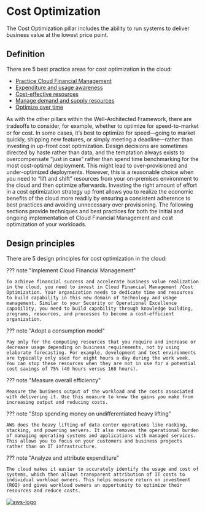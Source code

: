# Cost Optimization
The Cost Optimization pillar includes the ability to run systems to deliver business value at the lowest price point.

## **Definition**
There are 5 best practice areas for cost optimization in the cloud:

- [Practice Cloud Financial Management](best-practices/cloud-financial-mgmt.md)
- [Expenditure and usage awareness](best-practices/exp-and-usg-awareness.md)
- [Cost-effective resources](best-practices/cost-effective-resources.md)
- [Manage demand and supply resources](best-practices/mgn-sup-dem-resources.md)
- [Optimize over time](best-practices/optimize-over-time.md)

As with the other pillars within the Well-Architected Framework, there are tradeoﬀs to consider, for example, whether to optimize for speed-to-market or for cost. In some cases, it’s best to optimize for speed—going to market quickly, shipping new features, or simply meeting a deadline—rather than investing in up-front cost optimization. Design decisions are sometimes directed by haste rather than data, and the temptation always exists to overcompensate “just in case” rather than spend time benchmarking for the most cost-optimal deployment. This might lead to over-provisioned and under-optimized deployments. However, this is a reasonable choice when you need to “lift and shift” resources from your on-premises environment to the cloud and then optimize afterwards. Investing the right amount of effort in a cost optimization strategy up front allows you to realize the economic benefits of the cloud more readily by ensuring a consistent adherence to best practices and avoiding unnecessary over provisioning. The following sections provide techniques and best practices for both the initial and ongoing implementation of Cloud Financial Management and cost optimization of your workloads.

## **Design principles**
There are 5 design principles for cost optimization in the cloud:

??? note "Implement Cloud Financial Management"
    
    To achieve financial success and accelerate business value realization in the cloud, you need to invest in Cloud Financial Management /Cost Optimization. Your organization needs to dedicate time and resources to build capability in this new domain of technology and usage management. Similar to your Security or Operational Excellence capability, you need to build capability through knowledge building, programs, resources, and processes to become a cost-efficient organization.

??? note "Adopt a consumption model"
    
    Pay only for the computing resources that you require and increase or decrease usage depending on business requirements, not by using elaborate forecasting. For example, development and test environments are typically only used for eight hours a day during the work week. You can stop these resources when they are not in use for a potential cost savings of 75% (40 hours versus 168 hours).

??? note "Measure overall efficiency"
    
    Measure the business output of the workload and the costs associated with delivering it. Use this measure to know the gains you make from increasing output and reducing costs.

??? note "Stop spending money on undifferentiated heavy lifting"
    
    AWS does the heavy lifting of data center operations like racking, stacking, and powering servers. It also removes the operational burden of managing operating systems and applications with managed services. This allows you to focus on your customers and business projects rather than on IT infrastructure.

??? note "Analyze and attribute expenditure"
    
    The cloud makes it easier to accurately identify the usage and cost of systems, which then allows transparent attribution of IT costs to individual workload owners. This helps measure return on investment (ROI) and gives workload owners an opportunity to optimize their resources and reduce costs.

<a href="https://docs.aws.amazon.com/wellarchitected/latest/cost-optimization-pillar/welcome.html">![aws-logo](https://img.shields.io/badge/Amazon_AWS-FF9900?style=for-the-badge&logo=amazonaws&logoColor=white)</a>
